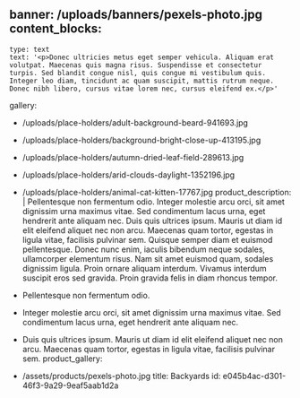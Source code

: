 banner: /uploads/banners/pexels-photo.jpg
content_blocks:
  - 
    type: text
    text: '<p>Donec ultricies metus eget semper vehicula. Aliquam erat volutpat. Maecenas quis magna risus. Suspendisse et consectetur turpis. Sed blandit congue nisl, quis congue mi vestibulum quis. Integer leo diam, tincidunt ac quam suscipit, mattis rutrum neque. Donec nibh libero, cursus vitae lorem nec, cursus eleifend ex.</p>'
gallery:
  - /uploads/place-holders/adult-background-beard-941693.jpg
  - /uploads/place-holders/background-bright-close-up-413195.jpg
  - /uploads/place-holders/autumn-dried-leaf-field-289613.jpg
  - /uploads/place-holders/arid-clouds-daylight-1352196.jpg
  - /uploads/place-holders/animal-cat-kitten-17767.jpg
product_description: |
  Pellentesque non fermentum odio. Integer molestie arcu orci, sit amet dignissim urna maximus vitae. Sed condimentum lacus urna, eget hendrerit ante aliquam nec. Duis quis ultrices ipsum. Mauris ut diam id elit eleifend aliquet nec non arcu. Maecenas quam tortor, egestas in ligula vitae, facilisis pulvinar sem. Quisque semper diam et euismod pellentesque. Donec nunc enim, iaculis bibendum neque sodales, ullamcorper elementum risus. Nam sit amet euismod quam, sodales dignissim ligula. Proin ornare aliquam interdum. Vivamus interdum suscipit eros sed gravida. Proin gravida felis in diam rhoncus tempor.
  
  - Pellentesque non fermentum odio.
  - Integer molestie arcu orci, sit amet dignissim urna maximus vitae. Sed condimentum lacus urna, eget hendrerit ante aliquam nec.
  - Duis quis ultrices ipsum. Mauris ut diam id elit eleifend aliquet nec non arcu. Maecenas quam tortor, egestas in ligula vitae, facilisis pulvinar sem.
product_gallery:
  - /assets/products/pexels-photo.jpg
title: Backyards
id: e045b4ac-d301-46f3-9a29-9eaf5aab1d2a
